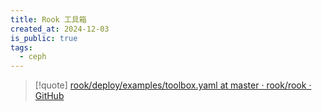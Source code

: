 ```yaml
---
title: Rook 工具箱
created_at: 2024-12-03
is_public: true
tags:
  - ceph
---
```


> [!quote] [rook/deploy/examples/toolbox.yaml at master · rook/rook · GitHub](https://github.com/rook/rook/blob/master/deploy/examples/toolbox.yaml)
